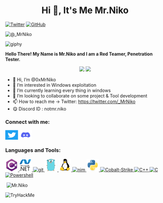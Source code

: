 <h1 align="center">Hi 👋, It's Me Mr.Niko</h1>

<a href="https://twitter.com/_MrNiko" target="_blank"><img src="https://img.shields.io/badge/-Twitter-1ca0f1?style=flat-square&labelColor=1ca0f1&logo=twitter&logoColor=white" alt="Twitter"></a>
<a href="https://github.com/0xMrNiko" target="_blank"><img src="https://img.shields.io/badge/-GitHub-181717?style=flat-square&logo=github" alt="GitHub"></a>

<p align="left"> <img src="https://komarev.com/ghpvc/?username=0xMrNiko&label=Profile%20views&color=0e75b6&style=for-the-badge&logoColor=ffffff&labelColor=1a1a1a&color=802000" alt="@_MrNiko" /> </p>

![giphy](https://c.tenor.com/nf985lW6iawAAAAC/anonymous-hacker.gif)

**Hello There! My Name is Mr.Niko and I am a Red Teamer, Penetration Tester.**

<p align="center">
    <a href="https://twitter.com/_MrNiko"><img src="https://img.shields.io/twitter/follow/_MrNiko?style=for-the-badge&logo=twitter&logoColor=ffffff&labelColor=1a1a1a&color=802000"></a>
    <a href="https://github.com/0xMrNiko"><img src="https://img.shields.io/github/followers/0xMrNiko?style=for-the-badge&logo=github&logoColor=ffffff&labelColor=1a1a1a&color=802000"></a>
</p>

- 👋 Hi, I’m @0xMrNiko
- 👀 I’m interested in Windows exploitation
- 🌱 I’m currently learning every thing in windows 
- 💞️ I’m looking to collaborate on some project & Tool development
- 📫 How to reach me -> Twitter: https://twitter.com/_MrNiko
- 😋 Discord ID : notmr.niko

<h3 align="left">Connect with me:</h3>
<p align="left">
<a href="https://twitter.com/_MrNiko" target="blank"><img align="center" src="https://github.com/edent/SuperTinyIcons/blob/master/images/svg/twitter.svg" alt="MrNiko" height="30" width="40" /></a>
<a href="https://discord.com/users/795326240285917234" target="blank"><img align="center" src="https://github.com/edent/SuperTinyIcons/blob/master/images/svg/discord.svg" alt="https://discord.com/invite/N52JqGb" height="30" width="40" /></a>

<!-- this is my github stats link to update the readme url: https://github-readme-stats.vercel.app/api?username=MRNIKO1&theme=blue-green-->

<h3 align="left">Languages and Tools:</h3>
  <a href="https://www.w3schools.com/cs/" target="_blank" rel="noreferrer"> <img src="https://raw.githubusercontent.com/devicons/devicon/master/icons/csharp/csharp-original.svg" alt="csharp" width="40" height="40"/> </a> <a href="https://dotnet.microsoft.com/" target="_blank" rel="noreferrer"> <img src="https://raw.githubusercontent.com/devicons/devicon/master/icons/dot-net/dot-net-original-wordmark.svg" alt="dotnet" width="40" height="40"/> </a> <a href="https://git-scm.com/" target="_blank" rel="noreferrer"> <img src="https://www.vectorlogo.zone/logos/git-scm/git-scm-icon.svg" alt="git" width="40" height="40"/> </a> <a href="https://golang.org" target="_blank" rel="noreferrer"> <img src="https://raw.githubusercontent.com/devicons/devicon/master/icons/go/go-original.svg" alt="go" width="40" height="40"/> </a> <a href="https://www.linux.org/" target="_blank" rel="noreferrer"> <img src="https://raw.githubusercontent.com/devicons/devicon/master/icons/linux/linux-original.svg" alt="linux" width="40" height="40"/> </a>  <a href="https://nim-lang.org/" target="_blank" rel="noreferrer"> <img src="https://www.vectorlogo.zone/logos/nim-lang/nim-lang-icon.svg" alt="nim" width="40" height="40"/> </a>  <a href="https://www.python.org" target="_blank" rel="noreferrer"> <img src="https://raw.githubusercontent.com/devicons/devicon/master/icons/python/python-original.svg" alt="python" width="40" height="40"/> </a> <a href="https://www.cobaltstrike.com/" target="_blank" rel="noreferrer"> <img src="https://i.ytimg.com/vi/75poanoxO9o/hqdefault.jpg" alt="Cobalt-Strike" width="50" height="40"/> </a> <a href="https://cplusplus.com/" target="_blank" rel="noreferrer"> <img src="https://upload.wikimedia.org/wikipedia/commons/1/18/ISO_C%2B%2B_Logo.svg" alt="C++" width="40" height="40"/> </a> <a href="https://www.cprogramming.com/" target="_blank" rel="noreferrer"> <img src="https://upload.wikimedia.org/wikipedia/commons/1/18/C_Programming_Language.svg" alt="C" width="40" height="40"/> </a>
<a href="https://docs.microsoft.com/en-us/powershell/" target="_blank" rel="noreferror"> <img src="https://upload.wikimedia.org/wikipedia/commons/2/2f/PowerShell_5.0_icon.png" alt="Powershell" width="40" height="40"/> </a>
  
<p>&nbsp;<img align="center" src="https://github-readme-stats.vercel.app/api?username=0xMrNiko&show_icons=true&hide_border=false&theme=tokyonight&count_private=true&hide_title=false" alt="Mr.Niko" /></p>

<img src="https://tryhackme-badges.s3.amazonaws.com/Mr.Niko.png" alt="TryHackMe">

